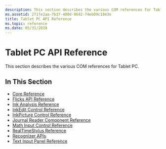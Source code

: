 ```yaml
---
description: This section describes the various COM references for Tablet PC.
ms.assetid: 271fe2aa-7b37-400d-9642-74eb09c18e3e
title: Tablet PC API Reference
ms.topic: reference
ms.date: 05/31/2018
---
```


# Tablet PC API Reference

This section describes the various COM references for Tablet PC.

## In This Section

-   [Core Reference](core-reference---tablet-pc-com-library.md)
-   [Flicks API Reference](flicks-api-reference.md)
-   [Ink Analysis Reference](ink-analysis-reference.md)
-   [InkEdit Control Reference](inkedit-control-reference.md)
-   [InkPicture Control Reference](inkpicture-control-reference.md)
-   [Journal Reader Component Reference](journal-reader-component-reference.md)
-   [Math Input Control Reference](math-input-control-reference.md)
-   [RealTimeStylus Reference](realtimestylus-reference.md)
-   [Recognizer APIs](recognizer-apis.md)
-   [Text Input Panel Reference](text-input-panel-reference.md)

 

 



